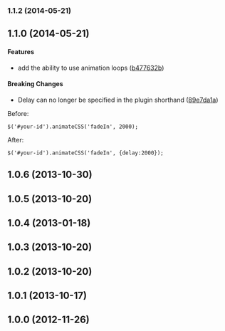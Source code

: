 <a name="1.1.2"></a>
### 1.1.2 (2014-05-21)


<a name="1.1.0"></a>
## 1.1.0 (2014-05-21)


#### Features

* add the ability to use  animation loops ([b477632b](https://github.com/craigmdennis/animatecss/commit/b477632bc87f6d96d7ed2fd0ced0aec296c35952))


#### Breaking Changes

* Delay can no longer be specified in the plugin shorthand ([89e7da1a](https://github.com/craigmdennis/animatecss/commit/89e7da1af66ba58c0078b426353b281b227c6844))

Before:

`$('#your-id').animateCSS('fadeIn', 2000);`

After:

`$('#your-id').animateCSS('fadeIn', {delay:2000});`

<a name="1.0.6"></a>
## 1.0.6 (2013-10-30)

<a name="1.0.5"></a>
## 1.0.5 (2013-10-20)

<a name="1.0.4"></a>
## 1.0.4 (2013-01-18)

<a name="1.0.3"></a>
## 1.0.3 (2013-10-20)

<a name="1.0.2"></a>
## 1.0.2 (2013-10-20)

<a name="1.0.1"></a>
## 1.0.1 (2013-10-17)

<a name="1.0.0"></a>
## 1.0.0 (2012-11-26)
